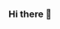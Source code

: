 ### Hi there 👋

<!--
**Hazumiran/Hazumiran** is a ✨ _special_ ✨ repository because its `README.md` (this file) appears on your GitHub profile.
<iframe src="https://giphy.com/embed/1yld7nW3oQ2IyRubUm" width="312" height="480" frameBorder="0" class="giphy-embed" allowFullScreen></iframe><p><a href="https://giphy.com/gifs/1yld7nW3oQ2IyRubUm">via GIPHY</a></p>

Here are some ideas to get you started:

- 🔭 I’m currently working on ...
- 🌱 I’m currently learning ...
- 👯 I’m looking to collaborate on ...
- 🤔 I’m looking for help with ...
- 💬 Ask me about ...
- 📫 How to reach me: ...
- 😄 Pronouns: ...
- ⚡ Fun fact: ...
-->
